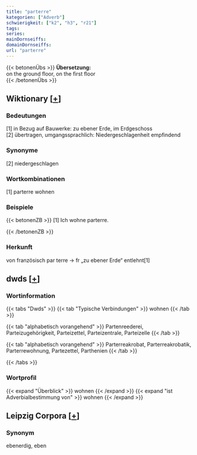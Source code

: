 ```yaml
---
title: "parterre"
kategorien: ["Adverb"]
schwierigkeit: ["k2", "h3", "r21"]
tags:
series:
mainDornseiffs:
domainDornseiffs:
url: "parterre"
---
```


{{< betonenÜbs >}}
**Übersetzung:**  
on the ground floor, on the first floor  
{{< /betonenÜbs >}}

## Wiktionary [[+](https://de.wiktionary.org/wiki/parterre)]

### Bedeutungen
[1] in Bezug auf Bauwerke: zu ebener Erde, im Erdgeschoss  
[2] übertragen, umgangssprachlich: Niedergeschlagenheit empfindend  

### Synonyme
[2] niedergeschlagen  

### Wortkombinationen
[1] parterre wohnen  

### Beispiele
{{< betonenZB >}}
[1] Ich wohne parterre.  

{{< /betonenZB >}}
### Herkunft
von französisch par terre → fr „zu ebener Erde“ entlehnt[1]  



## dwds [[+](https://www.dwds.de/wb/parterre)]

### Wortinformation
{{< tabs "Dwds" >}}
{{< tab "Typische Verbindungen" >}}
wohnen
{{< /tab >}}

{{< tab "alphabetisch vorangehend" >}}
Partenreederei, Parteizugehörigkeit, Parteizettel, Parteizentrale, Parteizelle
{{< /tab >}}

{{< tab "alphabetisch vorangehend" >}}
Parterreakrobat, Parterreakrobatik, Parterrewohnung, Partezettel, Parthenien
{{< /tab >}}

{{< /tabs >}}

### Wortprofil
{{< expand "Überblick" >}} wohnen {{< /expand >}}
{{< expand "ist Adverbialbestimmung von" >}} wohnen {{< /expand >}}

## Leipzig Corpora [[+](https://corpora.uni-leipzig.de/en/res?word=parterre&corpusId=deu_newscrawl-public_2018)]


### Synonym
ebenerdig, eben

